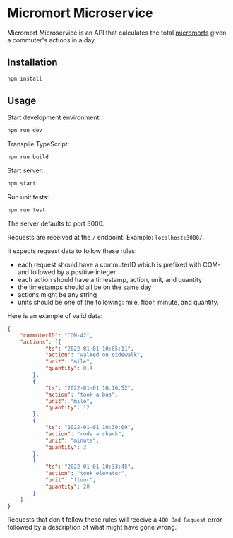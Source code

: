 # Micromort Microservice

Micromort Microservice is an API that calculates the total [micromorts](https://en.wikipedia.org/wiki/Micromort) given a commuter's actions in a day.

## Installation

```bash
npm install
```

## Usage

Start development environment:
```bash
npm run dev
```

Transpile TypeScript:
```bash
npm run build
```

Start server:
```bash
npm start
```

Run unit tests:
```bash
npm run test
```



The server defaults to port 3000.

Requests are received at the `/` endpoint. Example: `localhost:3000/`.

It expects request data to follow these rules:
- each request should have a commuterID which is prefixed with COM- and followed by
a positive integer
- each action should have a timestamp, action, unit, and quantity
- the timestamps should all be on the same day
- actions might be any string
- units should be one of the following: mile, floor, minute, and quantity.

Here is an example of valid data:

```JSON
{
	"commuterID": "COM-42",
	"actions": [{
			"ts": "2022-01-01 10:05:11",
			"action": "walked on sidewalk",
			"unit": "mile",
			"quantity": 0.4
		},
		{
			"ts": "2022-01-01 10:16:52",
			"action": "took a bus",
			"unit": "mile",
			"quantity": 12
		},
		{
			"ts": "2022-01-01 10:30:09",
			"action": "rode a shark",
			"unit": "minute",
			"quantity": 3
		},
		{
			"ts": "2022-01-01 10:33:45",
			"action": "took elevator",
			"unit": "floor",
			"quantity": 20
		}
	]
}
```

Requests that don't follow these rules will receive a `400 Bad Request` error followed by a description of what might have gone wrong.